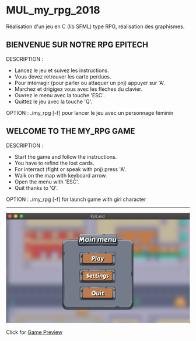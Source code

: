 # MUL_my_rpg_2018
Réalisation d'un jeu en C (lib SFML) type RPG, réalisation des graphismes.


## BIENVENUE SUR NOTRE RPG EPITECH

DESCRIPTION : 
- Lancez le jeu et suivez les instructions.
- Vous devez retrouver les carte perdues.
- Pour interragir (pour parler ou attaquer un pnj) appuyer sur 'A'.
- Marchez et drigigez vous avec les flèches du clavier.
- Ouvrez le menu avec la touche 'ESC'.
- Quittez le jeu avec la touche 'Q'.

OPTION : 
./my_rpg [-f] pour lancer le jeu avec un personnage féminin

## WELCOME TO THE MY_RPG GAME

DESCRIPTION : 
- Start the game and follow the instructions.
- You have to refind the lost cards.
- For interract (fight or speak with pnj) press 'A'.
- Walk on the map with keyboard arrow.
- Open the menu with 'ESC'.
- Quit thanks to 'Q'.

OPTION : 
./my_rpg [-f] for launch game with girl character

**************

![Quick Preview](Menu.png)

Click for [Game Preview](https://drive.google.com/file/d/1CreV9VL4vBqMjx1jh6zoBmr5XYI-E2S7/view?usp=sharing)
